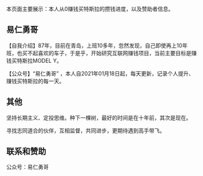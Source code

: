 
本页面主要展示：本人从0赚钱买特斯拉的攒钱进度，以及赞助者信息。


## 易仁勇哥

【自我介绍】87年，目前在青岛，上班10多年，忽然发现，自己即使再上10年班，也买不起喜欢的车子，于是乎，开始研究互联网赚钱项目，当前主要目标是赚钱买特斯拉MODEL Y。

【公众号】“易仁勇哥” ，本人自2021年01月18日起，每天更新，记录个人提升、赚钱买特斯拉的每一天。


## 其他

坚持长期主义、定投思维。种下一棵树，最好的时间是在十年前，其次是现在。

寻找志同道合的伙伴，互相监督，共同进步，更期待遇到高手带飞。


## 联系和赞助

公众号：易仁勇哥

